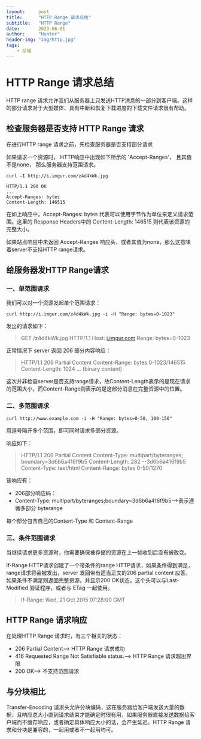 ```yaml
---
layout:     post
title:      "HTTP Range 请求总结"
subtitle:   "HTTP Range"
date:       2023-06-01
author:     "Hunter"
header-img: "img/http.jpg"
tags:
    - 后端
---
```

# **HTTP Range 请求总结**

HTTP range 请求允许我们从服务器上只发送HTTP消息的一部分到客户端。这样的部分请求对于大型媒体、具有中断和恢复下载进度的下载文件请求很有帮助。

## **检查服务器是否支持 HTTP Range 请求**

在进行HTTP range 请求之前，先检查服务器是否支持部分请求

如果请求一个资源时， HTTP响应中出现如下所示的 'Accept-Ranges'， 且其值不是none， 那么服务器支持范围请求。

```
curl -I http://i.imgur.com/z4d4kWk.jpg

HTTP/1.1 200 OK
...
Accept-Ranges: bytes
Content-Length: 146515
```

在如上响应中，Accept-Ranges: bytes 代表可以使用字节作为单位来定义请求范围。这里的 Response Headers中的 Content-Length: 146515 则代表该资源的完整大小。

如果站点响应中未返回 Accept-Ranges 响应头，或者其值为none，那么这意味着server不支持HTTP range请求。

## **给服务器发HTTP Range请求**

### **一、单范围请求**

我们可以对一个资源发起单个范围请求：

```
curl http://i.imgur.com/z4d4kWk.jpg -i -H "Range: bytes=0-1023"
```

发出的请求如下：

> GET /z4d4kWk.jpg HTTP/1.1 Host: [i.imgur.com](http://i.imgur.com/) Range: bytes=0-1023

正常情况下 server 返回 206 部分内容响应：

> HTTP/1.1 206 Partial Content Content-Range: bytes 0-1023/146515 Content-Length: 1024 ... (binary content)

这次并非检查server是否支持range请求，故Content-Length表示的是现在请求的范围大小，而Content-Range则表示的是这部分消息在完整资源中的位置。

### **二、多范围请求**

```
curl http://www.example.com -i -H "Range: bytes=0-50, 100-150"
```

用逗号隔开多个范围，即可同时请求多部分资源。

响应如下：

> HTTP/1.1 206 Partial Content Content-Type: multipart/byteranges; boundary=3d6b6a416f9b5 Content-Length: 282 --3d6b6a416f9b5 Content-Type: text/html Content-Range: bytes 0-50/1270

该响应有：

- 206部分响应码：
- Content-Type: multipart/byteranges;boundary=3d6b6a416f9b5——>表示遵循多部分 byterange

每个部分包含自己的Content-Type 和 Content-Range

### **三、条件范围请求**

当继续请求更多资源时，你需要确保被存储的资源在上一帧收到后没有被改变。

If-Range HTTP请求创建了一个带条件的range HTTP请求，如果条件得到满足，range请求将会被发出，server 发回带有适当正文的206 partial content 应答，如果条件不满足则返回完整资源，并显示200 OK状态。这个头可以与Last-Modified 验证程序，或者与 ETag 一起使用。

> If-Range: Wed, 21 Oct 2015 07:28:00 GMT

## **HTTP Range 请求响应**

在处理HTTP Range 请求时，有三个相关的状态：

- 206 Partial Content——> HTTP Range 请求成功
- 416 Requested Range Not Satisfiable status.——> HTTP Range 请求超出界限
- 200 OK——> 不支持范围请求

## **与分块相比**

Transfer-Encoding 请求头允许分块编码，这在服务器给客户端发送大量的数据，且响应总大小直到请求结束才能确定时很有用，如果服务器直接发送数据给客户端而不缓存响应，或者确定具体响应大小的话，会产生延迟。HTTP Range 请求和分块是兼容的，一起用或者不一起用均可。